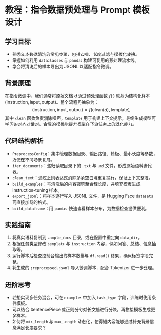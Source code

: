 # 教程：指令数据预处理与 Prompt 模板设计

## 学习目标
- 熟悉文本数据清洗的常见步骤，包括去噪、长度过滤与模板化转换。
- 掌握如何利用 `dataclasses` 与 `pandas` 构建可复用的预处理流水线。
- 学会将清洗后的样本导出为 JSONL 以适配指令微调。

## 背景原理
在指令微调中，我们通常将原始文档 $d$ 通过预处理函数 $f(\cdot)$ 映射为结构化样本 $(\text{instruction}, \text{input}, \text{output})$。整个流程可抽象为：
$$
(\text{instruction}, \text{input}, \text{output}) = f\big( \text{clean}(d), \text{template} \big),
$$
其中 `clean` 函数负责消除噪声，`template` 用于构建上下文提示，最终生成模型可学习的对齐对话对。合理的模板能提升模型在下游任务上的泛化能力。

## 代码结构解析
- `PreprocessConfig`：集中管理数据目录、输出路径、模板、最小长度等参数，方便在不同场景复用。
- `iter_documents`：递归读取目录下的 `.txt` 与 `.md` 文件，形成原始语料迭代器。
- `clean_text`：通过正则表达式消除多余空白与重复换行，保证上下文整洁。
- `build_examples`：将清洗后的内容裁剪至合理长度，并填充模板生成 instruction-tuning 样本。
- `export_jsonl`：将样本逐行写入 JSONL 文件，是 Hugging Face `datasets` 可直接加载的格式。
- `build_dataframe`：用 `pandas` 快速查看样本分布，为数据检查提供便利。

## 实践指南
1. 将真实语料复制到 `sample_docs` 目录，或在配置中重定向 `data_dir`。
2. 根据任务类型修改 `template` 与 `instruction` 内容，例如问答、总结、信息抽取等。
3. 运行脚本后检查控制台输出的样本数量与 `df.head()` 结果，确保标签字段完整。
4. 将生成的 `preprocessed.jsonl` 导入微调脚本，配合 Tokenizer 进一步处理。

## 进阶思考
- 若想实现多任务混合，可在 `examples` 中加入 `task_type` 字段，训练时使用条件模板。
- 可以结合 SentencePiece 或正则分句对长文档进行分块，再拼接模板生成更多样本。
- 如何将 `min_length` 与 `max_length` 动态化，使得短内容能够通过补充背景信息满足长度要求？
